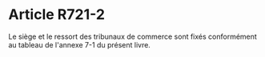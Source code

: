 # Article R721-2

Le siège et le ressort des tribunaux de commerce sont fixés conformément au tableau de l'annexe 7-1 du présent livre.

